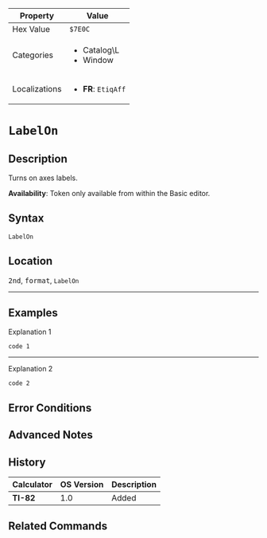 | Property      | Value |
|---------------|-------|
| Hex Value     | `$7E0C`|
| Categories    | <ul><li>Catalog\L</li><li>Window</li></ul> |
| Localizations | <ul><li><b>FR</b>: `EtiqAff`</li></ul> |

# `LabelOn`

## Description
Turns on axes labels.


<b>Availability</b>: Token only available from within the Basic editor.

## Syntax
`LabelOn`

## Location
<kbd>2nd</kbd>, <kbd>format</kbd>, `LabelOn`
<hr>

## Examples

Explanation 1
```ti-basic
code 1
```
---
Explanation 2
```ti-basic
code 2
```

## Error Conditions


## Advanced Notes


## History
| Calculator | OS Version | Description |
|------------|------------|-------------|
| <b>TI-82</b> | 1.0 | Added

## Related Commands

    